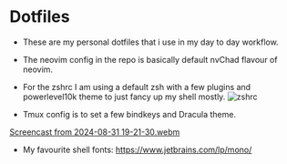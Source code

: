 # Dotfiles

* These are my personal dotfiles that i use in my day to day workflow.
* The neovim config in the repo is basically default nvChad flavour of neovim.
* For the zshrc I am using a default zsh with a few plugins and powerlevel10k theme to just fancy up my shell mostly.
![zshrc](zsh/ss90.png)

* Tmux config is to set a few bindkeys and Dracula theme.

[Screencast from 2024-08-31 19-21-30.webm](https://github.com/user-attachments/assets/9d7a9d13-3964-4e59-af63-6e6d51d1ad96)

* My favourite shell fonts:
    https://www.jetbrains.com/lp/mono/

